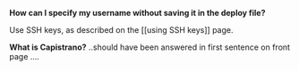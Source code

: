 **How can I specify my username without saving it in the deploy file?**

Use SSH keys, as described on the [[using SSH keys]] page.

**What is Capistrano?**
..should have been answered in first sentence on front page ....